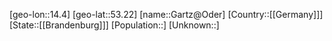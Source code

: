 ﻿---
location: [53.22,14.4]
type: City
tags:
- geo/City


SpocWebEntityId: 30366
isDeleted: false
confidential: public

---
[geo-lon::14.4]
[geo-lat::53.22]
[name::Gartz@Oder]
[Country::[[Germany]]]
[State::[[Brandenburg]]]
[Population::]
[Unknown::]

